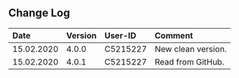 ## Change Log
|   Date        |   Version |   User-ID     |   Comment             |
|   :--         |   :--     |   :--         |   :--                 |
|   15.02.2020  |   4.0.0   |   C5215227    |   New clean version.  |
|   15.02.2020  |   4.0.1   |   C5215227    |   Read from GitHub.   |
